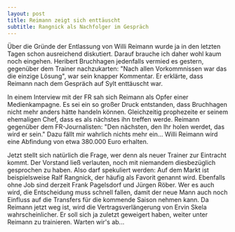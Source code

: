 ```yaml
---
layout: post
title: Reimann zeigt sich enttäuscht
subtitle: Rangnick als Nachfolger im Gespräch
---
```


Über die Gründe der Entlassung von Willi Reimann wurde ja in den letzten Tagen schon ausreichend diskutiert. Darauf brauche ich daher wohl kaum noch eingehen. Heribert Bruchhagen jedenfalls vermied es gestern, gegenüber dem Trainer nachzukarten: "Nach allen Vorkommnissen war das die einzige Lösung", war sein knapper Kommentar. Er erklärte, dass Reimann nach dem Gespräch auf Sylt enttäuscht war.

In einem Interview mit der FR sah sich Reimann als Opfer einer Medienkampagne. Es sei ein so großer Druck entstanden, dass Bruchhagen nicht mehr anders hätte handeln können. Gleichzeitig prophezeite er seinem ehemaligen Chef, dass es als nächstes ihn treffen werde. Reimann gegenüber dem FR-Journalisten: "Den nächsten, den Ihr holen werdet, das wird er sein." Dazu fällt mir wahrlich nichts mehr ein... Willi Reimann wird eine Abfindung von etwa 380.000 Euro erhalten.

Jetzt stellt sich natürlich die Frage, wer denn als neuer Trainer zur Eintracht kommt. Der Vorstand ließ verlauten, noch mit niemandem diesbezüglich gesprochen zu haben. Also darf spekuliert werden: Auf dem Markt ist beispielsweise Ralf Rangnick, der häufig als Favorit genannt wird. Ebenfalls ohne Job sind derzeit Frank Pagelsdorf und Jürgen Röber. Wer es auch wird, die Entscheidung muss schnell fallen, damit der neue Mann auch noch Einfluss auf die Transfers für die kommende Saison nehmen kann. Da Reimann jetzt weg ist, wird die Vertragsverlängerung von Ervin Skela wahrscheinlicher. Er soll sich ja zuletzt geweigert haben, weiter unter Reimann zu trainieren. Warten wir's ab...
